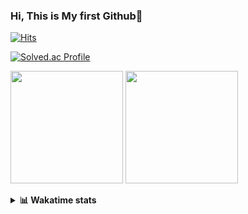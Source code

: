 ### Hi, This is My first Github👋
[![Hits](https://hits.seeyoufarm.com/api/count/incr/badge.svg?url=https%3A%2F%2Fgithub.com%2FJonghyun-Park1027&count_bg=%2379C83D&title_bg=%23555555&icon=&icon_color=%23E7E7E7&title=hits&edge_flat=false)](https://hits.seeyoufarm.com)
<br>

[![Solved.ac Profile](http://mazassumnida.wtf/api/v2/generate_badge?boj=ppjjhh1027)](https://solved.ac/ppjjhh1027/)

<p>
  <img height="180em" src="https://github-readme-stats-eight-rho-29.vercel.app/api?username=Jonghyun-Park1027&show_icons=true&include_all_commits=true&bg_color=30,e96443,904e95&title_color=fff&text_color=fff">
  <img height="180em" src="https://github-readme-stats-eight-rho-29.vercel.app/api/top-langs/?username=Jonghyun-Park1027&layout=compact&bg_color=30,e96443,904e95&title_color=fff&text_color=fff">


</p>
<details>
<summary><b>📊 Wakatime stats</b><br></summary>
<div>
<hr/>




<!--START_SECTION:waka-->
![Code Time](http://img.shields.io/badge/Code%20Time-135%20hrs%2032%20mins-blue)

![Profile Views](http://img.shields.io/badge/Profile%20Views-0-blue)

**🐱 My GitHub Data** 

> 📦 69.4 kB Used in GitHub's Storage 
 > 
> 🏆 118 Contributions in the Year 2023
 > 
> 🚫 Not Opted to Hire
 > 
> 📜 11 Public Repositories 
 > 
> 🔑 7 Private Repositories 
 > 
**I'm an Early 🐤** 

```text
🌞 Morning                30 commits          ████░░░░░░░░░░░░░░░░░░░░░   17.05 % 
🌆 Daytime                89 commits          █████████████░░░░░░░░░░░░   50.57 % 
🌃 Evening                51 commits          ███████░░░░░░░░░░░░░░░░░░   28.98 % 
🌙 Night                  6 commits           █░░░░░░░░░░░░░░░░░░░░░░░░   03.41 % 
```
📅 **I'm Most Productive on Sunday** 

```text
Monday                   20 commits          ███░░░░░░░░░░░░░░░░░░░░░░   11.36 % 
Tuesday                  14 commits          ██░░░░░░░░░░░░░░░░░░░░░░░   07.95 % 
Wednesday                16 commits          ██░░░░░░░░░░░░░░░░░░░░░░░   09.09 % 
Thursday                 8 commits           █░░░░░░░░░░░░░░░░░░░░░░░░   04.55 % 
Friday                   32 commits          █████░░░░░░░░░░░░░░░░░░░░   18.18 % 
Saturday                 42 commits          ██████░░░░░░░░░░░░░░░░░░░   23.86 % 
Sunday                   44 commits          ██████░░░░░░░░░░░░░░░░░░░   25.00 % 
```


📊 **This Week I Spent My Time On** 

```text
🕑︎ Time Zone: Asia/Seoul

💬 Programming Languages: 
Python                   7 hrs 30 mins       █████████████░░░░░░░░░░░░   52.16 % 
Jupyter                  5 hrs 33 mins       ██████████░░░░░░░░░░░░░░░   38.61 % 
CSV/TSV                  47 mins             █░░░░░░░░░░░░░░░░░░░░░░░░   05.49 % 
Markdown                 16 mins             ░░░░░░░░░░░░░░░░░░░░░░░░░   01.90 % 
HTML                     15 mins             ░░░░░░░░░░░░░░░░░░░░░░░░░   01.84 % 

🔥 Editors: 
PyCharm                  14 hrs 23 mins      █████████████████████████   100.00 % 

🐱‍💻 Projects: 
new_codingtest           7 hrs 18 mins       █████████████░░░░░░░░░░░░   50.73 % 
nfl-player-contact-detect4 hrs 25 mins       ████████░░░░░░░░░░░░░░░░░   30.72 % 
English_study_Program    1 hr                ██░░░░░░░░░░░░░░░░░░░░░░░   07.03 % 
Python_study             43 mins             █░░░░░░░░░░░░░░░░░░░░░░░░   05.05 % 
github_pages             29 mins             █░░░░░░░░░░░░░░░░░░░░░░░░   03.38 % 

💻 Operating System: 
Windows                  14 hrs 23 mins      █████████████████████████   100.00 % 
```

**I Mostly Code in Jupyter Notebook** 

```text
Jupyter Notebook         7 repos             ████████████░░░░░░░░░░░░░   50.00 % 
HTML                     3 repos             █████░░░░░░░░░░░░░░░░░░░░   21.43 % 
Python                   3 repos             █████░░░░░░░░░░░░░░░░░░░░   21.43 % 
R                        1 repo              ██░░░░░░░░░░░░░░░░░░░░░░░   07.14 % 
```




 Last Updated on 26/02/2023 18:36:38 UTC
<!--END_SECTION:waka-->
</details>



